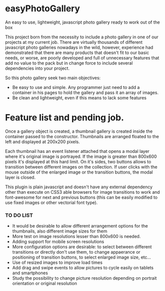 # easyPhotoGallery
An easy to use, lightweight, javascript photo gallery ready to work out of the box

This project born from the necessity to include a photo gallery in one of our projects at my current job. There are virtually thousands of different javascript photo galleries nowadays in the wild, however, experience had demonstrated that there are many products that doesn't fit to our basic needs, or worse, are poorly developed and full of unnecessary features that add no value to the pack but in change force to include several dependencies into your project.

So this photo gallery seek two main objectives:
<ul>
  <li>Be easy to use and simple. Any programmer just need to add a container in his pages to hold the gallery and pass it an array of images.</li>
  <li>Be clean and lightweight, even if this means to lack some features</li>
</ul>

# Feature list and pending job.

Once a gallery object is created, a thumbnail gallery is created inside the container passed to the constructor. Thumbnails are arranged floated to the left and displayed at 200x200 pixels.

Each thumbnail has an event listener attached that opens a modal layer where it's original image is portrayed. If the image is greater than 800x600 pixels it's displayed at this hard limit. On it's sides, two buttons allows to transition between different images on the collection. If user clicks with the mouse outside of the enlarged image or the transition buttons, the modal layer is closed.

This plugin is plain javascript and doesn't have any external dependency other than execute on CSS3 able browsers for image transitions to work and font-awesome for next and previous buttons (this can be easily modified to use fixed images or other vectorial font type).

<h3>TO DO LIST</h3>
<ul>
  <li>It would be desirable to allow different arrangement options for the thumbnails, also different image sizes for them</li>
  <li>More test on image resolutions lesser than 800x600 is needed.</li>
  <li>Adding support for mobile screen resolutions</li>
  <li>More configuration options are desirable: to select between different transitions or directly don't use them, to change appaerance or positioning of transition buttons, to select enlarged image size, etc...</li>
  <li>Use of resized images to improve load times</li>
  <li>Add drag and swipe events to allow pictures to cycle easily on tablets and smartphones</li>
  <li>Study the possibility to change picture resolution depending on portrait orientation or original resolution</li>
</ul>
